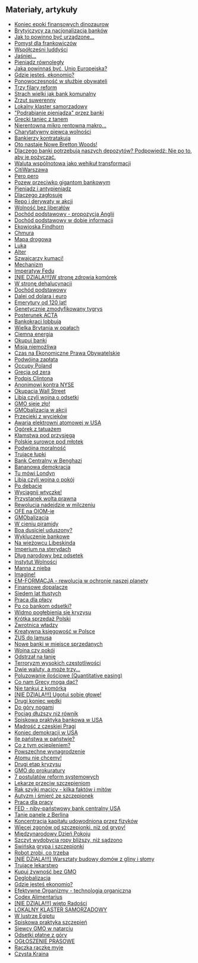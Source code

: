 
<h2>Materiały, artykuły</h2>
<p>
<ul>
	<li><a href='{{site.baseurl}}\articles\Koniec%20epoki%20finansowych%20dinozaurow.html'>Koniec epoki finansowych dinozaurow</a>
	<li><a href='{{site.baseurl}}\articles\Brytyjczycy%20za%20nacjonalizacja%20bankow.html'>Brytyjczycy za nacjonalizacją banków</a>
	<li><a href='{{site.baseurl}}\articles\Jak%20to%20powinno%20byc%20urzadzone.html'>Jak to powinno być urządzone...</a>
	<li><a href='{{site.baseurl}}\articles\Pomysl%20dla%20frankowiczow.html'>Pomysł dla frankowiczów</a>
	<li><a href='{{site.baseurl}}\articles\Wspolczesni%20luddysci.html'>Współcześni luddyści</a>
	<li><a href='{{site.baseurl}}\articles\Jasniej.html'>Jaśniej...</a>
	<li><a href='{{site.baseurl}}\articles\Pieniadz%20rownolegly.html'>Pieniądz równoległy</a>
	<li><a href='{{site.baseurl}}\articles\Jaka%20powinnas%20byc%20Unio%20Europejska.html'>Jaka powinnaś być, Unio Europejska?</a>
	<li><a href='{{site.baseurl}}\articles\Gdzie%20jestes%20ekonomio.html'>Gdzie jesteś, ekonomio?</a>
	<li><a href='{{site.baseurl}}\articles\Ponowoczesnosc%20w%20sluzbie%20obywateli.html'>Ponowoczesność w służbie obywateli</a>
	<li><a href='{{site.baseurl}}\articles\Trzy%20filary%20reform.html'>Trzy filary reform</a>
	<li><a href='{{site.baseurl}}\articles\Strach%20wielki%20jak%20bank%20komunalny.html'>Strach wielki jak bank komunalny</a>
	<li><a href='{{site.baseurl}}\articles\Zrzut%20suwerenny.html'>Zrzut suwerenny</a>
	<li><a href='{{site.baseurl}}\articles\Lokalny%20klaster%20samorzadowy_.html'>Lokalny klaster samorządowy</a>
	<li><a href='{{site.baseurl}}\articles\Podrabianie%20pieniadza%20przez%20banki.html'>"Podrabianie pieniądza" przez banki</a>
	<li><a href='{{site.baseurl}}\articles\Grecki%20taniec%20z%20tanem.html'>Grecki taniec z tanem</a>
	<li><a href='{{site.baseurl}}\articles\Nierentowna%20mikro%20rentowna%20makro.html'>Nierentowna mikro rentowna makro...</a>
	<li><a href='{{site.baseurl}}\articles\Charytatywny%20piewca%20wolnosci.html'>Charytatywny piewca wolności</a>
	<li><a href='{{site.baseurl}}\articles\Bankierzy%20kontratakuja.html'>Bankierzy kontratakują</a>
	<li><a href='{{site.baseurl}}\articles\Oto%20nastaje%20Nowe%20Bretton%20Woods%21.html'>Oto nastaje Nowe Bretton Woods!</a>
	<li><a href='{{site.baseurl}}\articles\Dlaczego%20banki%20potrzebuja%20naszych%20depozytow%20Podpowiedz Nie%20po%20to%20aby%20je%20pozyczac..html'>Dlaczego banki potrzebują naszych depozytów? Podpowiedź: Nie po to, aby je pożyczać.</a>
	<li><a href='{{site.baseurl}}\articles\Waluta%20wspolnotowa%20jako%20wehikul%20transformacji.html'>Waluta wspólnotowa jako wehikuł transformacji</a>
	<li><a href='{{site.baseurl}}\articles\CitiWarszawa.html'>CitiWarszawa</a>
	<li><a href='{{site.baseurl}}\articles\Pero%20pero.html'>Pero pero</a>
	<li><a href='{{site.baseurl}}\articles\Pozew%20przeciwko%20gigantom%20bankowym.html'>Pozew przeciwko gigantom bankowym</a>
	<li><a href='{{site.baseurl}}\articles\Pieniadz%20i%20antypieniadz.html'>Pieniądz i antypieniądz</a>
	<li><a href='{{site.baseurl}}\articles\Dlaczego%20zaglosuje.html'>Dlaczego zagłosuję</a>
	<li><a href='{{site.baseurl}}\articles\Repo%20i%20derywaty%20w%20akcji.html'>Repo i derywaty w akcji</a>
	<li><a href='{{site.baseurl}}\articles\Wolnosc%20bez%20liberalow.html'>Wolność bez liberałów</a>
	<li><a href='{{site.baseurl}}\articles\Dochod%20podstawowy%20-%20propozycja%20Anglii.html'>Dochód podstawowy - propozycja Anglii</a>
	<li><a href='{{site.baseurl}}\articles\Dochod%20podstawowy%20w%20dobie%20informacji.html'>Dochód podstawowy w dobie informacji</a>
	<li><a href='{{site.baseurl}}\articles\Ekowioska%20Findhorn.html'>Ekowioska Findhorn</a>
	<li><a href='{{site.baseurl}}\articles\Chmura.html'>Chmura</a>
	<li><a href='{{site.baseurl}}\articles\Mapa%20drogowa.html'>Mapa drogowa</a>
	<li><a href='{{site.baseurl}}\articles\Luka.html'>Luka</a>
	<li><a href='{{site.baseurl}}\articles\Alter.html'>Alter</a>
	<li><a href='{{site.baseurl}}\articles\Szwajcarzy%20kumaci%21.html'>Szwajcarzy kumaci!</a>
	<li><a href='{{site.baseurl}}\articles\Mechanizm.html'>Mechanizm</a>
	<li><a href='{{site.baseurl}}\articles\Imperatyw%20Fedu.html'>Imperatyw Fedu</a>
	<li><a href='NIE DZIALA.html'>[NIE DZIALA!!!]W stronę zdrowia komórek</a>
	<li><a href='{{site.baseurl}}\articles\W%20strone%20dehalucynacji.html'>W stronę dehalucynacji</a>
	<li><a href='{{site.baseurl}}\articles\Dochod%20podstawowy.html'>Dochód podstawowy</a>
	<li><a href='{{site.baseurl}}\articles\Dalej%20od%20dolara%20i%20euro.html'>Dalej od dolara i euro</a>
	<li><a href='{{site.baseurl}}\articles\Emerytury%20od%20120%20lat%21.html'>Emerytury od 120 lat!</a>
	<li><a href='{{site.baseurl}}\articles\Genetycznie%20zmodyfikowany%20tygrys.html'>Genetycznie zmodyfikowany tygrys</a>
	<li><a href='{{site.baseurl}}\articles\Posterunek%20ACTA.html'>Posterunek ACTA</a>
	<li><a href='{{site.baseurl}}\articles\Bankokraci%20lobbuja.html'>Bankokraci lobbują</a>
	<li><a href='{{site.baseurl}}\articles\Wielka%20Brytania%20w%20opalach.html'>Wielka Brytania w opałach</a>
	<li><a href='{{site.baseurl}}\articles\Ciemna%20energia.html'>Ciemna energia</a>
	<li><a href='{{site.baseurl}}\articles\Okupuj%20banki.html'>Okupuj banki</a>
	<li><a href='{{site.baseurl}}\articles\Misja%20niemozliwa.html'>Misja niemożliwa</a>
	<li><a href='{{site.baseurl}}\articles\Czas%20na%20Ekonomiczne%20Prawa%20Obywatelskie.html'>Czas na Ekonomiczne Prawa Obywatelskie</a>
	<li><a href='{{site.baseurl}}\articles\Podwojna%20zaplata.html'>Podwójna zapłata</a>
	<li><a href='{{site.baseurl}}\articles\Occupy%20Poland.html'>Occupy Poland</a>
	<li><a href='{{site.baseurl}}\articles\Grecja%20od%20zera.html'>Grecja od zera</a>
	<li><a href='{{site.baseurl}}\articles\Podpis%20Clintona.html'>Podpis Clintona</a>
	<li><a href='{{site.baseurl}}\articles\Anonimowi%20kontra%20NYSE.html'>Anonimowi kontra NYSE</a>
	<li><a href='{{site.baseurl}}\articles\Okupacja%20Wall%20Street.html'>Okupacja Wall Street</a>
	<li><a href='{{site.baseurl}}\articles\Libia%20czyli%20wojna%20o%20odsetki.html'>Libia czyli wojna o odsetki</a>
	<li><a href='{{site.baseurl}}\articles\GMO%20sieje%20zlo%21.html'>GMO sieje zło!</a>
	<li><a href='{{site.baseurl}}\articles\GMObalizacja%20w%20akcji.html'>GMObalizacja w akcji</a>
	<li><a href='{{site.baseurl}}\articles\Przecieki%20z%20wyciekow.html'>Przecieki z wycieków</a>
	<li><a href='{{site.baseurl}}\articles\Awaria%20elektrowni%20atomowej%20w%20USA.html'>Awaria elektrowni atomowej w USA</a>
	<li><a href='{{site.baseurl}}\articles\Ogorek%20z%20tatuazem.html'>Ogórek z tatuażem</a>
	<li><a href='{{site.baseurl}}\articles\Klamstwa%20pod%20przysiega.html'>Kłamstwa pod przysięgą</a>
	<li><a href='{{site.baseurl}}\articles\Polskie%20surowce%20pod%20mlotek.html'>Polskie surowce pod młotek</a>
	<li><a href='{{site.baseurl}}\articles\Podwojna%20moralnosc.html'>Podwójna moralność</a>
	<li><a href='{{site.baseurl}}\articles\Trujace%20lupki.html'>Trujące łupki</a>
	<li><a href='{{site.baseurl}}\articles\Bank%20Centralny%20w%20Benghazi.html'>Bank Centralny w Benghazi</a>
	<li><a href='{{site.baseurl}}\articles\Bananowa%20demokracja.html'>Bananowa demokracja</a>
	<li><a href='{{site.baseurl}}\articles\Tu%20mowi%20Londyn.html'>Tu mówi Londyn</a>
	<li><a href='{{site.baseurl}}\articles\Libia%20czyli%20wojna%20o%20pokoj.html'>Libia czyli wojna o pokój</a>
	<li><a href='{{site.baseurl}}\articles\Po%20debacie.html'>Po debacie</a>
	<li><a href='{{site.baseurl}}\articles\Wyciagnij%20wtyczke%21.html'>Wyciągnij wtyczkę!</a>
	<li><a href='{{site.baseurl}}\articles\Przystanek%20wolta%20prawna.html'>Przystanek wolta prawna</a>
	<li><a href='{{site.baseurl}}\articles\Rewolucja%20nadejdzie%20w%20milczeniu.html'>Rewolucja nadejdzie w milczeniu</a>
	<li><a href='{{site.baseurl}}\articles\OFE%20na%20OIOM-ie.html'>OFE na OIOM-ie</a>
	<li><a href='{{site.baseurl}}\articles\GMObalizacja.html'>GMObalizacja</a>
	<li><a href='{{site.baseurl}}\articles\W%20cieniu%20piramidy.html'>W cieniu piramidy</a>
	<li><a href='{{site.baseurl}}\articles\Boa%20dusiciel%20uduszony.html'>Boa dusiciel uduszony?</a>
	<li><a href='{{site.baseurl}}\articles\Wykluczenie%20bankowe.html'>Wykluczenie bankowe</a>
	<li><a href='{{site.baseurl}}\articles\Na%20wiezowcu%20Libeskinda.html'>Na wieżowcu Libeskinda</a>
	<li><a href='{{site.baseurl}}\articles\Imperium%20na%20sterydach.html'>Imperium na sterydach</a>
	<li><a href='{{site.baseurl}}\articles\Dlug%20narodowy%20bez%20odsetek.html'>Dług narodowy bez odsetek</a>
	<li><a href='{{site.baseurl}}\articles\Instytut%20Wolnosci.html'>Instytut Wolności</a>
	<li><a href='{{site.baseurl}}\articles\Manna%20z%20nieba.html'>Manna z nieba</a>
	<li><a href='{{site.baseurl}}\articles\Imagine%21.html'>Imagine!</a>
	<li><a href='{{site.baseurl}}\articles\EM-FORMACJA%20-%20rewolucja%20w%20ochronie%20naszej%20planety.html'>EM-FORMACJA - rewolucja w ochronie naszej planety</a>
	<li><a href='{{site.baseurl}}\articles\Finansowe%20dopalacze.html'>Finansowe dopalacze</a>
	<li><a href='{{site.baseurl}}\articles\Siedem%20lat%20tlustych.html'>Siedem lat tłustych</a>
	<li><a href='{{site.baseurl}}\articles\Praca%20dla%20placy.html'>Praca dla płacy</a>
	<li><a href='{{site.baseurl}}\articles\Po%20co%20bankom%20odsetki.html'>Po co bankom odsetki?</a>
	<li><a href='{{site.baseurl}}\articles\Widmo%20poglebienia%20sie%20kryzysu.html'>Widmo pogłebienia się kryzysu</a>
	<li><a href='{{site.baseurl}}\articles\Krotka%20sprzedaz%20Polski.html'>Krótka sprzedaż Polski</a>
	<li><a href='{{site.baseurl}}\articles\Zwrotnica%20wladzy.html'>Zwrotnica władzy</a>
	<li><a href='{{site.baseurl}}\articles\Kreatywna%20ksiegowosc%20w%20Polsce.html'>Kreatywna księgowość w Polsce</a>
	<li><a href='{{site.baseurl}}\articles\ZUS%20do%20lamusa.html'>ZUS do lamusa</a>
	<li><a href='{{site.baseurl}}\articles\Nowe%20banki%20w%20miejsce%20sprzedanych.html'>Nowe banki w miejsce sprzedanych</a>
	<li><a href='{{site.baseurl}}\articles\Wojna%20czy%20pokoj.html'>Wojna czy pokój</a>
	<li><a href='{{site.baseurl}}\articles\Odstrzal%20na%20lanie.html'>Odstrzał na łanię</a>
	<li><a href='{{site.baseurl}}\articles\Terroryzm%20wysokich%20czestotliwosci.html'>Terroryzm wysokich częstotliwości</a>
	<li><a href='{{site.baseurl}}\articles\Dwie%20waluty%20a%20moze%20trzy....html'>Dwie waluty, a może trzy...</a>
	<li><a href='{{site.baseurl}}\articles\Poluzowanie%20ilosciowe%20%28Quantitative%20easing%29.html'>Poluzowanie ilościowe (Quantitative easing)</a>
	<li><a href='{{site.baseurl}}\articles\Co%20nam%20Grecy%20moga%20dac.html'>Co nam Grecy mogą dać?</a>
	<li><a href='{{site.baseurl}}\articles\Nie%20tankuj%20z%20komorka.html'>Nie tankuj z komórką</a>
	<li><a href='NIE DZIALA.html'>[NIE DZIALA!!!] Ugotuj sobie głowę!</a>
	<li><a href='{{site.baseurl}}\articles\Drugi%20koniec%20wedki.html'>Drugi koniec wędki</a>
	<li><a href='{{site.baseurl}}\articles\Do%20gory%20nogami.html'>Do góry nogami</a>
	<li><a href='{{site.baseurl}}\articles\Pociag%20dluzszy%20niz%20rownik.html'>Pociąg dłuższy niż równik</a>
	<li><a href='{{site.baseurl}}\articles\Spiskowa%20praktyka%20bankowa%20w%20USA.html'>Spiskowa praktyka bankowa w USA</a>
	<li><a href='{{site.baseurl}}\articles\Madrosc%20z%20czeskiej%20Pragi.html'>Mądrość z czeskiej Pragi</a>
	<li><a href='{{site.baseurl}}\articles\Koniec%20demokracji%20w%20USA.html'>Koniec demokracji w USA</a>
	<li><a href='{{site.baseurl}}\articles\Ile%20panstwa%20w%20panstwie.html'>Ile państwa w państwie?</a>
	<li><a href='{{site.baseurl}}\articles\Co%20z%20tym%20ociepleniem.html'>Co z tym ociepleniem?</a>
	<li><a href='{{site.baseurl}}\articles\Powszechne%20wynagrodzenie.html'>Powszechne wynagrodzenie</a>
	<li><a href='{{site.baseurl}}\articles\Atomu%20nie%20chcemy%21.html'>Atomu nie chcemy!</a>
	<li><a href='{{site.baseurl}}\articles\Drugi%20etap%20kryzysu.html'>Drugi etap kryzysu</a>
	<li><a href='{{site.baseurl}}\articles\GMO%20do%20prokuratury.html'>GMO do prokuratury</a>
	<li><a href='{{site.baseurl}}\articles\7%20postulatow%20reform%20systemowych.html'>7 postulatów reform systemowych</a>
	<li><a href='{{site.baseurl}}\articles\Lekarze%20przeciw%20szczepieniom.html'>Lekarze przeciw szczepieniom</a>
	<li><a href='{{site.baseurl}}\articles\Rak%20szyjki%20macicy%20-%20kilka%20faktow%20i%20mitow.html'>Rak szyjki macicy - kilka faktów i mitów</a>
	<li><a href='{{site.baseurl}}\articles\Autyzm%20i%20smierc%20ze%20szczepionek.html'>Autyzm i śmierć ze szczepionek</a>
	<li><a href='{{site.baseurl}}\articles\Praca%20dla%20pracy.html'>Praca dla pracy</a>
	<li><a href='{{site.baseurl}}\articles\FED%20-%20niby-panstwowy%20bank%20centralny%20USA.html'>FED - niby-państwowy bank centralny USA</a>
	<li><a href='{{site.baseurl}}\articles\Tanie%20panele%20z%20Berlina.html'>Tanie panele z Berlina</a>
	<li><a href='{{site.baseurl}}\articles\Koncentracja%20kapitalu%20udowodniona%20przez%20fizykow.html'>Koncentracja kapitału udowodniona przez fizyków</a>
	<li><a href='{{site.baseurl}}\articles\Wiecej%20zgonow%20od%20szczepionki%20niz%20od%20grypy%21.html'>Więcej zgonów od szczepionki, niż od grypy!</a>
	<li><a href='{{site.baseurl}}\articles\Miedzynarodowy%20Dzien%20Pokoju.html'>Międzynarodowy Dzień Pokoju</a>
	<li><a href='{{site.baseurl}}\articles\Szczyt%20wydobycia%20ropy%20blizszy%20niz%20sadzono.html'>Szczyt wydobycia ropy bliższy, niż sądzono</a>
	<li><a href='{{site.baseurl}}\articles\Swinska%20grypa%20i%20szczepionki.html'>Swińska grypa i szczepionki</a>
	<li><a href='{{site.baseurl}}\articles\Robot%20zrobi%20co%20trzeba.html'>Robot zrobi, co trzeba</a>
	<li><a href='NIE DZIALA.html'>[NIE DZIALA!!!] Warsztaty budowy domów z gliny i słomy</a>
	<li><a href='{{site.baseurl}}\articles\Trujace%20lekarstwo.html'>Trujące lekarstwo</a>
	<li><a href='{{site.baseurl}}\articles\Kupuj%20zywnosc%20bez%20GMO.html'>Kupuj żywność bez GMO</a>
	<li><a href='{{site.baseurl}}\articles\Deglobalizacja.html'>Deglobalizacja</a>
	<li><a href='{{site.baseurl}}\articles\Gdzie%20jestes%20ekonomio.html'>Gdzie jesteś ekonomio?</a>
	<li><a href='{{site.baseurl}}\articles\Efektywne%20Organizmy%20-%20technologia%20organiczna.html'>Efektywne Organizmy - technologia organiczna</a>
	<li><a href='{{site.baseurl}}\articles\Codex%20Alimentarius.html'>Codex Alimentarius</a>
	<li><a href='NIE DZIALA.html'>[NIE DZIALA!!!] więto Radości</a>
	<li><a href='{{site.baseurl}}\articles\LOKALNY%20KLASTER%20SAMORZADOWY.html'>LOKALNY KLASTER SAMORZĄDOWY</a>
	<li><a href='{{site.baseurl}}\articles\W%20lustrze%20Egiptu.html'>W lustrze Egiptu</a>
	<li><a href='{{site.baseurl}}\articles\Spiskowa%20praktyka%20szczepien.html'>Spiskowa praktyka szczepień</a>
	<li><a href='{{site.baseurl}}\articles\Siewcy%20GMO%20w%20natarciu.html'>Siewcy GMO w natarciu</a>
	<li><a href='{{site.baseurl}}\articles\Odsetki%20platne%20z%20gory.html'>Odsetki płatne z góry</a>
	<li><a href='{{site.baseurl}}\articles\OGLOSZENIE%20PRASOWE.html'>OGŁOSZENIE PRASOWE</a>
	<li><a href='{{site.baseurl}}\articles\Raczka%20raczke%20myje.html'>Rączka rączkę myje</a>
	<li><a href='{{site.baseurl}}\articles\Czysta%20Kraina.html'>Czysta Kraina</a>
</ul>
</p>

	

